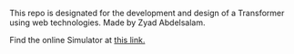 This repo is designated for the development and design of a Transformer using web technologies. Made by Zyad Abdelsalam.

Find the online Simulator at [this link.](https://zyadhesham1.github.io/electric-transformer-sim/)
